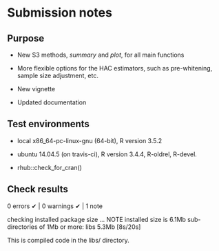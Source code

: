# Submission notes

## Purpose


* New S3 methods, *summary* and *plot*, for all main functions

* More flexible options for the HAC estimators, such as pre-whitening, sample 
  size adjustment, etc. 

* New vignette

* Updated documentation
  

## Test environments
* local x86_64-pc-linux-gnu (64-bit), R version 3.5.2

* ubuntu 14.04.5 (on travis-ci),      R version 3.4.4, R-oldrel, R-devel.

* rhub::check_for_cran()

## Check results
0 errors ✔ | 0 warnings ✔ | 1 note 

checking installed package size ... NOTE
  installed size is  6.1Mb
  sub-directories of 1Mb or more:
    libs   5.3Mb
 [8s/20s]
  
This is compiled code in the libs/ directory.  
